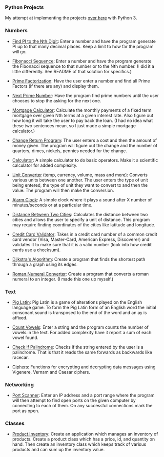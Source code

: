 ### Python Projects

My attempt at implementing the projects [over here](http://www.dreamincode.net/forums/topic/78802-martyr2s-mega-project-ideas-list/) with Python 3.

### Numbers

- [Find PI to the Nth Digit](https://github.com/vape/python-projects/blob/master/Numbers/pi/pi.py): Enter a number and have the program generate PI up to that many decimal places. Keep a limit to how far the program will go.

- [Fibonacci Sequence](https://github.com/vape/python-projects/blob/master/Numbers/fibonacci/fibonacci.py): Enter a number and have the program generate the Fibonacci sequence to that number or to the Nth number. (I did it a little differently. See README of that solution for specifics.)

- [Prime Factorization](https://github.com/vape/python-projects/blob/master/Numbers/primefactorization/prime.py): Have the user enter a number and find all Prime Factors (if there are any) and display them.

- [Next Prime Number](https://github.com/vape/python-projects/blob/master/Numbers/nextprime/nextprime.py): Have the program find prime numbers until the user chooses to stop the asking for the next one.

- [Mortgage Calculator](https://github.com/vape/python-projects/blob/master/Numbers/mortgagecalculator/mortgage.py): Calculate the monthly payments of a fixed term mortgage over given Nth terms at a given interest rate. Also figure out how long it will take the user to pay back the loan. (I had no idea what these two sentences mean, so I just made a simple mortgage calculator.)

- [Change Return Program](https://github.com/vape/python-projects/blob/master/Numbers/changecalculator/change.py): The user enters a cost and then the amount of money given. The program will figure out the change and the number of quarters, dimes, nickels, pennies needed for the change.

- [Calculator](https://github.com/vape/python-projects/blob/master/Numbers/calculator/calc.py): A simple calculator to do basic operators. Make it a scientific calculator for added complexity.

- [Unit Converter](https://github.com/vape/python-projects/blob/master/Numbers/unitconverter/converter.py) (temp, currency, volume, mass and more): Converts various units between one another. The user enters the type of unit being entered, the type of unit they want to convert to and then the value. The program will then make the conversion.

- [Alarm Clock](https://github.com/vape/python-projects/blob/master/Numbers/alarmclock/alarmclock.py): A simple clock where it plays a sound after X number of minutes/seconds or at a particular time.

- [Distance Between Two Cities](https://github.com/vape/python-projects/blob/master/Numbers/distancecalculator/distcalc.py): Calculates the distance between two cities and allows the user to specify a unit of distance. This program may require finding coordinates of the cities like latitude and longitude.

- [Credit Card Validator](https://github.com/vape/python-projects/blob/master/Numbers/creditcardvalidator/validate.py): Takes in a credit card number of a common credit card vendor (Visa, Master-Card, American Express, Discoverer) and validates it to make sure that it is a valid number (look into how credit cards use a checksum).

- [Dijkstra's Algorithm](https://github.com/vape/python-projects/blob/master/Numbers/dijkstrasalgorithm/shortestpath.py): Create a program that finds the shortest path through a graph using its edges.

- [Roman Numeral Converter](https://github.com/vape/python-projects/blob/master/Numbers/romannumerals/roman.py): Create a program that converts a roman numeral to an integer. (I made this one up myself.)


### Text

- [Pig Latin](https://github.com/vape/python-projects/blob/master/Text/piglatin/piglatinize.py): Pig Latin is a game of alterations played on the English language game. To form the Pig Latin form of an English word the initial consonant sound is transposed to the end of the word and an ay is affixed.

- [Count Vowels](https://github.com/vape/python-projects/blob/master/Text/countvowels/countvowels.py): Enter a string and the program counts the number of vowels in the text. For added complexity have it report a sum of each vowel found.

- [Check if Palindrome](https://github.com/vape/python-projects/blob/master/Text/palindrome/palindrome.py): Checks if the string entered by the user is a palindrome. That is that it reads the same forwards as backwards like racecar.

- [Ciphers](https://github.com/vape/python-projects/blob/master/Text/ciphers/cipher.py): Functions for encrypting and decrypting data messages using Vigenere, Vernam and Caesar ciphers.


### Networking

- [Port Scanner](https://github.com/vape/python-projects/blob/master/Networking/portscanner/portscanner.py): Enter an IP address and a port range where the program will then attempt to find open ports on the given computer by connecting to each of them. On any successful connections mark the port as open.

### Classes

- [Product Inventory](https://github.com/vape/python-projects/blob/master/Classes/productinventory/inventory.py): Create an application which manages an inventory of products. Create a product class which has a price, id, and quantity on hand. Then create an inventory class which keeps track of various products and can sum up the inventory value.
